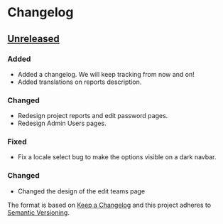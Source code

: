 # Changelog

## [Unreleased]
### Added
- Added a changelog. We will keep tracking from now and on!
- Added translations on reports description. 

### Changed
- Redesign project reports and edit password pages.
- Redesign Admin Users pages.

### Fixed 
- Fix a locale select bug to make the options visible on a dark navbar.

### Changed
- Changed the design of the edit teams page

The format is based on [Keep a Changelog](http://keepachangelog.com)
and this project adheres to [Semantic Versioning](http://semver.org).

[Unreleased]: https://github.com/Codeminer42/cm42-central/compare/master...HEAD
 
